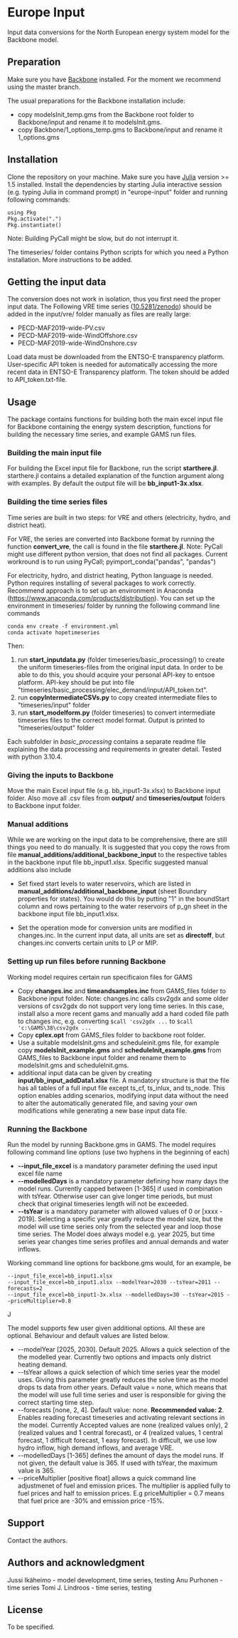 # Europe Input

Input data conversions for the North European energy system model for the Backbone model.


## Preparation

Make sure you have [Backbone](https://gitlab.vtt.fi/backbone/backbone)  installed. For the moment we recommend using the master branch.

The usual preparations for the Backbone installation include:

* copy modelsInit_temp.gms from the Backbone root folder to Backbone/input and rename it to modelsInit.gms.
* copy Backbone/1_options_temp.gms to Backbone/input and rename it 1_options.gms


## Installation

Clone the repository on your machine. Make sure you have [Julia](https://julialang.org/)  version >= 1.5 installed. Install the dependencies by starting Julia interactive session (e.g. typing Julia in command prompt) in "europe-input" folder and running following commands:

	using Pkg
	Pkg.activate(".") 
    Pkg.instantiate()


Note: Building PyCall might be slow, but do not interrupt it. 

The timeseries/ folder contains Python scripts for which you need a Python installation. More instructions to be added.


## Getting the input data

The conversion does not work in isolation, thus you first need the proper input data. The Following VRE time series ([10.5281/zenodo](https://doi.org/10.5281/zenodo.3702418)) should be added in the input/vre/ folder manually as files are really large: 

* PECD-MAF2019-wide-PV.csv
* PECD-MAF2019-wide-WindOffshore.csv
* PECD-MAF2019-wide-WindOnshore.csv

Load data must be downloaded from the ENTSO-E transparency platform. User-specific API token is needed for automatically accessing the more recent data in ENTSO-E Transparency platform. The token should be added to API_token.txt-file.


## Usage

The package contains functions for building both the main excel input file for Backbone containing the energy system description, functions for building the necessary time series, and example GAMS run files.

### Building the main input file
For building the Excel input file for Backbone, run the script **starthere.jl**. starthere.jl contains a detailed explanation of the function argument along with examples. By default the output file will be **bb_input1-3x.xlsx**.

### Building the time series files

Time series are built in two steps: for VRE and others (electricity, hydro, and district heat). 

For VRE, the series are converted into Backbone format by running the function **convert_vre**, the call is found in the file **starthere.jl**. Note: PyCall might use different python version, that does not find all packages. Current workround is to run using PyCall; pyimport_conda("pandas", "pandas")


For electricity, hydro, and district heating, Python language is needed.  Python requires installing of several packages to work correctly. Recommend approach is to set up an environment in Anaconda (https://www.anaconda.com/products/distribution). You can set up the environment in timeseries/ folder by running the following command line commands

    conda env create -f environment.yml
    conda activate hopetimeseries
    
    
Then:

1. run **start_inputdata.py** (folder timeseries/basic_processing/) to create the uniform timeseries-files from the original input data. In order to be able to do this, you should acquire your personal API-key to entsoe platform. API-key should be put into file "timeseries/basic_processing/elec_demand/input/API_token.txt". 
2. run **copyIntermediateCSVs.py** to copy created intermediate files to "timeseries/input" folder
3. run **start_modelform.py** (folder timeseries) to convert intermediate timeseries files to the correct model format. Output is printed to "timeseries/output" folder

Each subfolder in *basic_processing*  contains a separate readme file explaining the data processing and requirements in greater detail. Tested with python 3.10.4.

### Giving the inputs to Backbone

Move the main Excel input file (e.g. bb_input1-3x.xlsx) to Backbone input folder. Also move all .csv files from  **output/** and **timeseries/output** folders to Backbone input folder.

### Manual additions

While we are working on the input data to be comprehensive, there are still things you need to do manually. It is suggested that you copy the rows from file **manual_additions/additional_backbone_input** to the respective tables in the backbone input file bb_input1.xlsx. Specific suggested manual additions also include

* Set fixed start levels to water reservoirs, which are listed in **manual_additions/additional_backbone_input** (sheet Boundary properties for states). You would do this by putting "1" in the boundStart column and rows pertaining to the water reservoirs of p_gn sheet in the backbone input file bb_input1.xlsx.

* Set the operation mode for conversion units are modified in changes.inc. In the current input data, all units are set as **directoff**, but changes.inc converts certain units to LP or MIP.

### Setting up run files before running Backbone

Working model requires certain run specificaion files for GAMS
* Copy **changes.inc** and **timeandsamples.inc** from GAMS_files folder to Backbone input folder. Note: changes.inc calls csv2gdx and some older versions of csv2gdx do not support very long time series. In this case, install also a more recent gams and manually add a hard coded file path to changes inc, e.g. converting `$call 'csv2gdx ...` to `$call 'c:\GAMS\38\csv2gdx ...`
* Copy **cplex.opt** from GAMS_files folder to backbone root folder. 
* Use a suitable modelsInit.gms and scheduleinit.gms file, for example copy **modelsInit_example.gms** and **scheduleInit_example.gms** from GAMS_files to Backbone input folder and rename them to modelsInit.gms and scheduleInit.gms. 
* additional input data can be given by creating **input/bb_input_addData1.xlsx** file. A mandatory structure is that the file has all tables of a full input file except ts_cf, ts_inlux, and ts_node. This option enables adding scenarios, modifying input data without the need to alter the automatically generated file, and saving your own modifications while generating a new base input data file.

### Running the Backbone

Run the model by running Backbone.gms in GAMS. The model requires following command line options (use two hyphens in the beginning of each)
* **--input_file_excel** is a mandatory parameter defining the used input excel file name
* **--modelledDays** is a mandatory parameter defining how many days the model runs. Currently capped between [1-365] if used in combination with tsYear. Otherwise user can give longer time periods, but must check that original timeseries length will not be exceeded.
* **--tsYear** is a mandatory parameter with allowed values of 0 or [xxxx - 2019]. Selecting a specific year greatly reduce the model size, but the model will use time series only from the selected year and loop those time series. The Model does always model e.g. year 2025, but time series year changes time series profiles and annual demands and water inflows.  

Working command line options for backbone.gms would, for an example, be

	--input_file_excel=bb_input1.xlsx
	--input_file_excel=bb_input1.xlsx --modelYear=2030 --tsYear=2011 --forecasts=2
	--input_file_excel=bb_input1-3x.xlsx --modelledDays=30 --tsYear=2015 --priceMultiplier=0.8 

J

The model supports few user given additional options. All these are optional. Behaviour and default values are listed below.
* --modelYear [2025, 2030]. Default 2025. Allows a quick selection of the the modelled year. Currently two options and impacts only district heating demand. 
* --tsYear  allows a quick selection of which time series year the model uses. Giving this parameter greatly reduces the solve time as the model drops ts data from other years. Default value = none, which means that the model will use full time series and user is responsible for giving the correct starting time step.
* --forecasts [none, 2, 4]. Default value: none. **Recommended value: 2**. Enables reading forecast timeseries and activating relevant sections in the model. Currently Accepted values are none (realized values only), 2 (realized values and 1 central forecast), or 4 (realized values, 1 central forecast, 1 difficult forecast, 1 easy forecast). In difficult, we use low hydro inflow, high demand inflows, and average VRE. 
* --modelledDays [1-365] defines the amount of days the model runs. If not given, the default value is 365. If used with tsYear, the maximum value is 365. 
* --priceMultiplier [positive float] allows a quick command line adjustmenet of fuel and emission prices. The multiplier is applied fully to fuel prices and half to emission prices. E.g priceMultiplier = 0.7 means that fuel price are -30% and emission price -15%.



## Support

Contact the authors.

## Authors and acknowledgment
Jussi Ikäheimo - model development, time series, testing
Anu Purhonen - time series
Tomi J. Lindroos - time series, testing

## License
To be specified.

